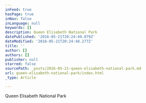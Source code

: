 ```yaml
---
inFeed: true
hasPage: true
inNav: false
inLanguage: null
keywords: []
description: Queen Elisabeth National Park
datePublished: '2016-05-21T20:24:49.079Z'
dateModified: '2016-05-21T20:24:48.277Z'
title: ''
author: []
authors: []
publisher: null
starred: false
sourcePath: _posts/2016-05-21-queen-elisabeth-national-park.md
url: queen-elisabeth-national-park/index.html
_type: Article

---
```

Queen Elisabeth National Park